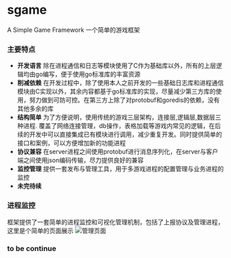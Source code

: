 # sgame
A Simple Game Framework  一个简单的游戏框架  

### 主要特点
* **开发语言** 除在进程通信和日志等模块使用了C作为基础库以外，所有的上层逻辑均由go编写，便于使用go标准库的丰富资源
* **削减依赖** 在开发过程中，除了使用本人之前开发的一些基础日志库和进程通信模块由C实现以外，其余内容都基于go标准库的实现，尽量减少第三方库的使用，努力做到可防可控。在第三方上除了对protobuf和goredis的依赖，没有其他多余的库
* **结构简单** 为了方便说明，使用传统的游戏三层架构，连接层,逻辑层,数据层三种进程. 覆盖了网络连接管理，db操作，表格加载等游戏内常见的逻辑，在后续的开发中可以直接集成已有模块进行调用，减少重复开发。同时提供简单的接口和案例，可以方便增加新的功能进程
* **协议兼容** 在server进程之间使用protobuf进行消息序列化，在server与客户端之间使用json编码传输，尽力提供良好的兼容
* **监控管理** 提供一套发布与管理工具，用于多游戏进程的配置管理与业务进程的监控 
* **未完待续**


### 进程监控
框架提供了一套简单的进程监控和可视化管理机制，包括了上报协议及管理进程，这里是个简单的页面展示
![管理页面](https://github.com/nmsoccer/sgame/blob/master/pic/manage.png)
### to be continue

